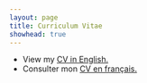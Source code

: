 ```yaml
---
layout: page
title: Curriculum Vitae
showhead: true
---
```


- View my [CV in English.](https://bandang0.github.io/rduqueonline/docs/CV_en.pdf)
- Consulter mon [CV en français.](https://bandang0.github.io/rduqueonline/docs/CV_fr.pdf)
